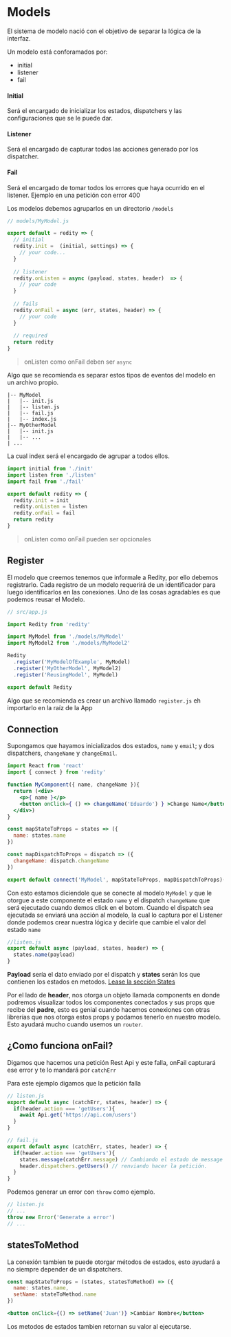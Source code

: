 Models
===========

El sistema de modelo nació con el objetivo de separar la lógica de la interfaz.

Un modelo está conforamados por:

* initial
* listener
* fail

#### Initial

Será el encargado de inicializar los estados, dispatchers y las configuraciones que se le puede dar.

#### Listener

Será el encargado de capturar todos las acciones generado por los dispatcher.

#### Fail

Será el encargado de tomar todos los errores que haya ocurrido en el listener. Ejemplo en una petición con error 400

Los modelos debemos agruparlos en un directorio `/models`

```js
// models/MyModel.js

export default = redity => {
  // initial
  redity.init =  (initial, settings) => {
    // your code...
  }
  
  // listener
  redity.onListen = async (payload, states, header)  => {
    // your code
  }
  
  // fails
  redity.onFail = async (err, states, header) => {
    // your code
  }
  
  // required
  return redity
}
```
> onListen como onFail deben ser `async`

Algo que se recomienda es separar estos tipos de eventos del modelo en un archivo propio.

```
|-- MyModel
|   |-- init.js
|   |-- listen.js
|   |-- fail.js
|   |-- index.js
|-- MyOtherModel
|   |-- init.js
|   |-- ...
| ...
```

La cual index será el encargado de agrupar a todos ellos.

```js
import initial from './init'
import listen from './listen'
import fail from './fail'

export default redity => {
  redity.init = init
  redity.onListen = listen
  redity.onFail = fail
  return redity
}
```

> onListen como onFail pueden ser opcionales

## Register

El modelo que creemos tenemos que informale a Redity, por ello debemos registrarlo. Cada registro de un modelo requerirá de un identificador para luego identificarlos en las conexiones. Uno de las cosas agradables es que podemos reusar el Modelo.

```js
// src/app.js

import Redity from 'redity'

import MyModel from './models/MyModel'
import MyModel2 from './models/MyModel2'

Redity
  .register('MyModelOfExample', MyModel)
  .register('MyOtherModel', MyModel2)
  .register('ReusingModel', MyModel)

export default Redity
```


Algo que se recomienda es crear un archivo llamado `register.js` eh importarlo en la raíz de la App


## Connection

Supongamos que hayamos inicializados dos estados, `name` y `email`; y dos dispatchers, `changeName` y `changeEmail`.

```jsx
import React from 'react'
import { connect } from 'redity'

function MyComponent({ name, changeName }){
  return (<div>
    <p>{ name }</p>
    <button onClick={ () => changeName('Eduardo') } >Change Name</button>
  </div>)
}

const mapStateToProps = states => ({
  name: states.name
})

const mapDispatchToProps = dispatch => ({
  changeName: dispatch.changeName
})

export default connect('MyModel', mapStateToProps, mapDispatchToProps)(MyComponent)
```

Con esto estamos diciendole que se conecte al modelo `MyModel` y que le otorgue a este componente el estado `name` y el dispatch `changeName` que será ejecutado cuando demos click en el botom. Cuando el dispatch sea ejecutada se enviará una acción al modelo, la cual lo captura por el Listener donde podemos crear nuestra lógica y decirle que cambie el valor del estado `name`

```js
//listen.js
export default async (payload, states, header) => {
  states.name(payload)
}
```

__Payload__ sería el dato enviado por el dispatch y __states__ serán los que contienen los estados en metodos. [Lease la sección States](https://github.com/Aventura-Tech/redity/blob/master/docs/3.%20States.md)

Por el lado de __header__, nos otorga un objeto llamada components en donde podremos visualizar todos los componentes conectados y sus props que recibe del __padre__, esto es genial cuando hacemos conexiones con otras librerías que nos otorga estos props y podamos tenerlo en nuestro modelo. Esto ayudará mucho cuando usemos un `router`.


## ¿Como funciona onFail?

Digamos que hacemos una petición Rest Api y este falla, onFail capturará ese error y te lo mandará por `catchErr`

Para este ejemplo digamos que la petición falla

```js
// listen.js
export default async (catchErr, states, header) => {
  if(header.action === 'getUsers'){
    await Api.get('https://api.com/users')
  }
}
```

```js
// fail.js
export default async (catchErr, states, header) => {
  if(header.action === 'getUsers'){
    states.message(catchErr.message) // Cambiando el estado de message que debe existir en el initial.
    header.dispatchers.getUsers() // renviando hacer la petición.
  }
}
```

Podemos generar un error con `throw` como ejemplo.

```js
// listen.js
// ...
throw new Error('Generate a error')
// ...
```

## statesToMethod

La conexión tambien te puede otorgar métodos de estados, esto ayudará a no siempre depender de un dispatchers.

```js
const mapStateToProps = (states, statesToMethod) => ({
  name: states.name,
  setName: stateToMethod.name
})
```

```jsx
<button onClick={() => setName('Juan')} >Cambiar Nombre</button>
```

Los metodos de estados tambien retornan su valor al ejecutarse.

<!-- ## Access

Resulta que cada modelo es independiente, no comparten ni interactúan entre ellos. Si queremos compartir sus estados o dispatchers los podemos hacer configurando en el initial.

```js
// init.js
export default (initial, settings) => {
  initial.states = {
    name: 'Juan'
  }

  initial.dispatchers = {
    changeName: null
  }

  settings.publicStates = true
  settings.publicDispatchers = true
}
```

```js
// ...
const mapStateToProps = (states, globalStates) => ({
  name: states.name,
  nameOfOtherModel: globalStates.OtherModel.name
})

const mapDispatchToProps = (dispatch, globalDispatch) => ({
  changeName: dispatch.changeName,
  changeNameOfOtherModel: globalDispatch.OtherModel.changeName
})

export default connect('MyModel', mapStateToProps, mapDispatchToProps)(MyComponent)
```

Y lo podemos importar tambien en el modelo

```js
// listen.js of MyModel
export default async (payload, states, header) => {
  const { OtherModel } = header.models
  OtherModel.dispatchers.changeName('Arturo')
  OtherModel.states.name() // print...
}
``` -->


